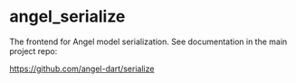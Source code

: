 # angel_serialize
The frontend for Angel model serialization.
See documentation in the main project repo:

https://github.com/angel-dart/serialize
